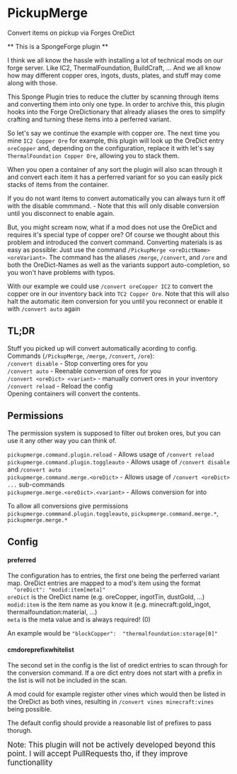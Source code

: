 # PickupMerge
Convert items on pickup via Forges OreDict

** This is a SpongeForge plugin **

I think we all know the hassle with installing a lot of technical mods on our 
forge server. Like IC2, ThermalFoundation, BuildCraft, ... And we all know how 
may different copper ores, ingots, dusts, plates, and stuff may come along 
with those.

This Sponge Plugin tries to reduce the clutter by scanning through items and 
converting them into only one type. In order to archive this, this plugin hooks 
into the Forge OreDictionary that already aliases the ores to simplify crafting
and turning these items into a perferred variant.

So let's say we continue the example with copper ore. The next time you mine 
`IC2 Copper Ore` for example, this plugin will look up the OreDict entry 
`oreCopper` and, depending on the configuration, replace it with let's say 
`ThermalFoundation Copper Ore`, allowing you to stack them.

When you open a container of any sort the plugin will also scan through it and 
convert each item it has a perferred variant for so you can easily pick stacks 
of items from the container.

If you do not want items to convert automatically you can always turn it off 
with the disable commmand. - Note that this will only disable conversion until 
you disconnect to enable again.

But, you might scream now, what if a mod does not use the OreDict and requires 
it's special type of copper ore? Of course we thought about this problem and
introduced the convert command. Converting materials is as easy as possible: 
Just use the command `/PickupMerge <oreDictName> <oreVariant>`. The command has 
the aliases `/merge`, `/convert`, and `/ore` and both the OreDict-Names as well 
as the variants support auto-completion, so you won't have problems with typos.

With our example we could use `/convert oreCopper IC2` to convert the copper 
ore in our inventory back into `TC2 Copper Ore`. Note that this will also halt 
the automatic item conversion for you until you reconnect or enable it with 
`/convert auto` again

## TL;DR
Stuff you picked up will convert automatically acording to config.   
Commands (`/PickupMerge`, `/merge`, `/convert`, `/ore`):   
`/convert disable` - Stop converting ores for you   
`/convert auto` - Reenable conversion of ores for you   
`/convert <oreDict> <variant>` - manually convert ores in your inventory   
`/convert reload` - Reload the config   
Opening containers will convert the contents.

## Permissions
The permission system is supposed to filter out broken ores, but you can use it 
any other way you can think of.

`pickupmerge.command.plugin.reload` - Allows usage of `/convert reload`   
`pickupmerge.command.plugin.toggleauto` - Allows usage of `/convert disable` 
and `/convert auto`   
`pickupmerge.command.merge.<oreDict>` - Allows usage of 
`/convert <oreDict> ...` sub-commands   
`pickupmerge.merge.<oreDict>.<variant>` - Allows conversion for <oreDict> into 
<variant>    

To allow all conversions give permissions 
`pickupmerge.commmand.plugin.toggleauto`, 
`pickupmerge.command.merge.*`, 
`pickupmerge.merge.*`

## Config

#### preferred
The configuration has to entries, the first one being the perferred variant map.
OreDict entries are mapped to a mod's item using the format   
`  "oreDict": "modid:item[meta]"`    
`oreDict` is the OreDict name (e.g. oreCopper, ingotTin, dustGold, ...)   
`modid:item` is the item name as you know it (e.g. minecraft:gold_ingot, 
thermalfoundation:material, ...)   
`meta` is the meta value and is always required! (0)

An example would be `"blockCopper":  "thermalfoundation:storage[0]"`

#### cmdoreprefixwhitelist
The second set in the config is the list of oredict entries to scan through for 
the conversion command. If a ore dict entry does not start with a prefix in the 
list is will not be included in the scan.

A mod could for example register other vines which would then be listed in 
the OreDict as both vines, resulting in `/convert vines minecraft:vines` being 
possible.

The default config should provide a reasonable list of prefixes to pass thorugh.

<big>Note: This plugin will not be actively developed beyond this point. I will 
accept PullRequests tho, if they improve functionallity</big>